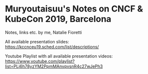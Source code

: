 # Muryoutaisuu's Notes on CNCF & KubeCon 2019, Barcelona

Notes, links etc. by me, Natalie Fioretti

All available presentation slides: https://kccnceu19.sched.com/list/descriptions/

Youtube Playlist with all available presentation videos: https://www.youtube.com/playlist?list=PLj6h78yzYM2PpmMAnvpvsnR4c27wJePh3
